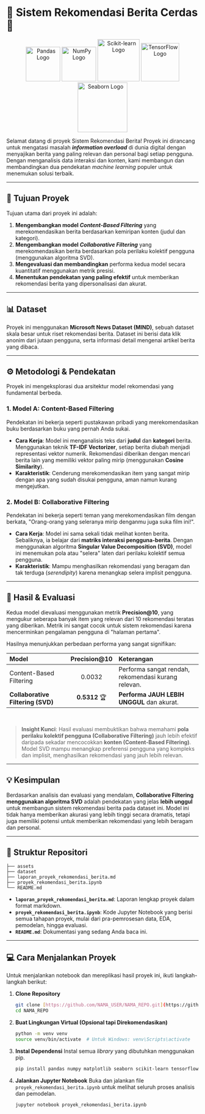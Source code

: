 # 🤖 Sistem Rekomendasi Berita Cerdas 📰

<p align="center">
  <img src="https://upload.wikimedia.org/wikipedia/commons/thumb/e/ed/Pandas_logo.svg/2560px-Pandas_logo.svg.png" width="90" alt="Pandas Logo">
  <img src="https://upload.wikimedia.org/wikipedia/commons/thumb/3/31/NumPy_logo_2020.svg/2560px-NumPy_logo_2020.svg.png" width="90" alt="NumPy Logo">
  <img src="https://upload.wikimedia.org/wikipedia/commons/thumb/0/05/Scikit_learn_logo_small.svg/1200px-Scikit_learn_logo_small.svg.png" width="110" alt="Scikit-learn Logo">
  <img src="https://upload.wikimedia.org/wikipedia/commons/thumb/2/2d/Tensorflow_logo.svg/1200px-Tensorflow_logo.svg.png" width="100" alt="TensorFlow Logo">
  <img src="https://seaborn.pydata.org/_images/logo-wide-lightbg.svg" width="130" alt="Seaborn Logo">
</p>

Selamat datang di proyek Sistem Rekomendasi Berita! Proyek ini dirancang untuk mengatasi masalah **_information overload_** di dunia digital dengan menyajikan berita yang paling relevan dan personal bagi setiap pengguna. Dengan menganalisis data interaksi dan konten, kami membangun dan membandingkan dua pendekatan _machine learning_ populer untuk menemukan solusi terbaik.

---

## 🎯 Tujuan Proyek

Tujuan utama dari proyek ini adalah:

1.  **Mengembangkan model _Content-Based Filtering_** yang merekomendasikan berita berdasarkan kemiripan konten (judul dan kategori).
2.  **Mengembangkan model _Collaborative Filtering_** yang merekomendasikan berita berdasarkan pola perilaku kolektif pengguna (menggunakan algoritma SVD).
3.  **Mengevaluasi dan membandingkan** performa kedua model secara kuantitatif menggunakan metrik presisi.
4.  **Menentukan pendekatan yang paling efektif** untuk memberikan rekomendasi berita yang dipersonalisasi dan akurat.

---

## 📊 Dataset

Proyek ini menggunakan **Microsoft News Dataset (MIND)**, sebuah dataset skala besar untuk riset rekomendasi berita. Dataset ini berisi data klik anonim dari jutaan pengguna, serta informasi detail mengenai artikel berita yang dibaca.

---

## ⚙️ Metodologi & Pendekatan

Proyek ini mengeksplorasi dua arsitektur model rekomendasi yang fundamental berbeda.

### 1. Model A: Content-Based Filtering

Pendekatan ini bekerja seperti pustakawan pribadi yang merekomendasikan buku berdasarkan buku yang pernah Anda sukai.

- **Cara Kerja**: Model ini menganalisis teks dari **judul** dan **kategori** berita. Menggunakan teknik **TF-IDF Vectorizer**, setiap berita diubah menjadi representasi vektor numerik. Rekomendasi diberikan dengan mencari berita lain yang memiliki vektor paling mirip (menggunakan **Cosine Similarity**).
- **Karakteristik**: Cenderung merekomendasikan item yang sangat mirip dengan apa yang sudah disukai pengguna, aman namun kurang mengejutkan.

### 2. Model B: Collaborative Filtering

Pendekatan ini bekerja seperti teman yang merekomendasikan film dengan berkata, "Orang-orang yang seleranya mirip denganmu juga suka film ini!".

- **Cara Kerja**: Model ini sama sekali tidak melihat konten berita. Sebaliknya, ia belajar dari **matriks interaksi pengguna-berita**. Dengan menggunakan algoritma **Singular Value Decomposition (SVD)**, model ini menemukan pola atau "selera" laten dari perilaku kolektif semua pengguna.
- **Karakteristik**: Mampu menghasilkan rekomendasi yang beragam dan tak terduga (_serendipity_) karena menangkap selera implisit pengguna.

---

## 🚀 Hasil & Evaluasi

Kedua model dievaluasi menggunakan metrik **Precision@10**, yang mengukur seberapa banyak item yang relevan dari 10 rekomendasi teratas yang diberikan. Metrik ini sangat cocok untuk sistem rekomendasi karena mencerminkan pengalaman pengguna di "halaman pertama".

Hasilnya menunjukkan perbedaan performa yang sangat signifikan:

| Model                             | Precision@10  | Keterangan                                          |
| :-------------------------------- | :-----------: | :-------------------------------------------------- |
| Content-Based Filtering           |    0.0032     | Performa sangat rendah, rekomendasi kurang relevan. |
| **Collaborative Filtering (SVD)** | **0.5312** 🏆 | **Performa JAUH LEBIH UNGGUL** dan akurat.          |

<br>

> **Insight Kunci**: Hasil evaluasi membuktikan bahwa memahami **pola perilaku kolektif pengguna (Collaborative Filtering)** jauh lebih efektif daripada sekadar mencocokkan **konten (Content-Based Filtering)**. Model SVD mampu menangkap preferensi pengguna yang kompleks dan implisit, menghasilkan rekomendasi yang jauh lebih relevan.

---

## 💡 Kesimpulan

Berdasarkan analisis dan evaluasi yang mendalam, **Collaborative Filtering menggunakan algoritma SVD** adalah pendekatan yang jelas **lebih unggul** untuk membangun sistem rekomendasi berita pada dataset ini. Model ini tidak hanya memberikan akurasi yang lebih tinggi secara dramatis, tetapi juga memiliki potensi untuk memberikan rekomendasi yang lebih beragam dan personal.

---

## 📁 Struktur Repositori

```
├── assets
├── dataset
├── laporan_proyek_rekomendasi_berita.md
├── proyek_rekomendasi_berita.ipynb
└── README.md
```

- **`laporan_proyek_rekomendasi_berita.md`**: Laporan lengkap proyek dalam format markdown.
- **`proyek_rekomendasi_berita.ipynb`**: Kode Jupyter Notebook yang berisi semua tahapan proyek, mulai dari pra-pemrosesan data, EDA, pemodelan, hingga evaluasi.
- **`README.md`**: Dokumentasi yang sedang Anda baca ini.

---

## 💻 Cara Menjalankan Proyek

Untuk menjalankan notebook dan mereplikasi hasil proyek ini, ikuti langkah-langkah berikut:

1.  **Clone Repository**

    ```bash
    git clone [https://github.com/NAMA_USER/NAMA_REPO.git](https://github.com/NAMA_USER/NAMA_REPO.git)
    cd NAMA_REPO
    ```

2.  **Buat Lingkungan Virtual (Opsional tapi Direkomendasikan)**

    ```bash
    python -m venv venv
    source venv/bin/activate  # Untuk Windows: venv\Scripts\activate
    ```

3.  **Instal Dependensi**
    Instal semua _library_ yang dibutuhkan menggunakan pip.

    ```bash
    pip install pandas numpy matplotlib seaborn scikit-learn tensorflow wordcloud
    ```

4.  **Jalankan Jupyter Notebook**
    Buka dan jalankan file `proyek_rekomendasi_berita.ipynb` untuk melihat seluruh proses analisis dan pemodelan.
    ```bash
    jupyter notebook proyek_rekomendasi_berita.ipynb
    ```
